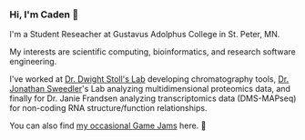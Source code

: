 ### Hi, I'm Caden 👋

I'm a Student Reseacher at Gustavus Adolphus College in St. Peter, MN.

My interests are scientific computing, bioinformatics, and research software engineering.

I've worked at [Dr. Dwight Stoll's Lab](https://dwightstoll.wixsite.com/drstoll) developing chromatography tools, [Dr. Jonathan Sweedler](https://sweedler-lab.chemistry.illinois.edu/)'s Lab analyzing multidimensional proteomics data, and finally for Dr. Janie Frandsen analyzing transcriptomics data (DMS-MAPseq) for non-coding RNA structure/function relationships. 

You can also find [my occasional Game Jams](https://itch.io/c/1047096/games-ive-worked-on) here. 👾

<!--
**cjgunnar/cjgunnar** is a ✨ _special_ ✨ repository because its `README.md` (this file) appears on your GitHub profile.

Here are some ideas to get you started:

- 🔭 I’m currently working on ...
- 🌱 I’m currently learning ...
- 👯 I’m looking to collaborate on ...
- 🤔 I’m looking for help with ...
- 💬 Ask me about ...
- 📫 How to reach me: ...
- 😄 Pronouns: ...
- ⚡ Fun fact: ...
-->
